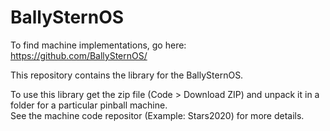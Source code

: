 # BallySternOS

To find machine implementations, go here: 
https://github.com/BallySternOS/

This repository contains the library for the BallySternOS.  
  
To use this library get the zip file (Code > Download ZIP) and unpack it in a folder for a particular pinball machine.  
See the machine code repositor (Example: Stars2020) for more details.  


